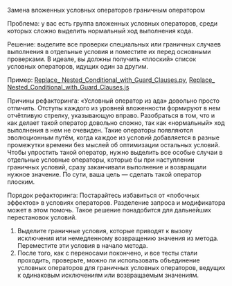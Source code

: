 Замена вложенных условных операторов граничным оператором

Проблема: у вас есть группа вложенных условных операторов, среди которых сложно выделить нормальный ход выполнения кода.

Решение: выделите все проверки специальных или граничных случаев выполнения в отдельные условия и поместите их перед основными проверками. В идеале, вы должны получить «плоский» список условных операторов, идущих один за другим.

Пример: <a href="https://github.com/helenasilkina/refactoring/blob/master/Replace_Nested_Conditional_with_Guard_Clauses.py">Replace_ Nested_Conditional_with_Guard_Clauses.py</a>, <a href="https://github.com/helenasilkina/refactoring/blob/master/Replace_Nested_Conditional_with_Guard_Clauses.js">Replace_ Nested_Conditional_with_Guard_Clauses.js</a>

Причины рефакторинга: «Условный оператор из ада» довольно просто отличить. Отступы каждого из уровней вложенности формируют в нем отчётливую стрелку, указывающую вправо.
Разобраться в том, что и как делает такой оператор довольно сложно, так как «нормальный» ход выполнения в нем не очевиден. Такие операторы появляются эволюционным путём, когда каждое из условий добавляется в разные промежутки времени без мыслей об оптимизации остальных условий.
Чтобы упростить такой оператор, нужно выделить все особые случаи в отдельные условные операторы, которые бы при наступлении граничных условий, сразу заканчивали выполнение и возвращали нужное значение. По сути, ваша цель — сделать такой оператор плоским.

Порядок рефакторинга: Постарайтесь избавиться от «побочных эффектов» в условиях операторов. Разделение запроса и модификатора может в этом помочь. Такое решение понадобится для дальнейших перестановок условий.

1. Выделите граничные условия, которые приводят к вызову исключения или немедленному возвращению значения из метода. Переместите эти условия в начало метода.
2. После того, как с переносами покончено, и все тесты стали проходить, проверьте, можно ли использовать объединение условных операторов для граничных условных операторов, ведущих к одинаковым исключениям или возвращаемым значениям.

